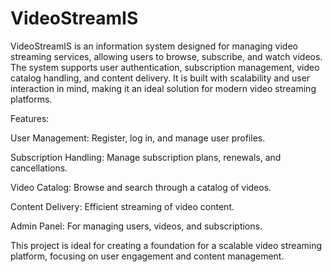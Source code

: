 # VideoStreamIS
VideoStreamIS is an information system designed for managing video streaming services, allowing users to browse, subscribe, and watch videos.
The system supports user authentication, subscription management, video catalog handling, and content delivery. It is built with scalability and user interaction in mind, making it an ideal solution for modern video streaming platforms.

Features:

User Management: Register, log in, and manage user profiles.

Subscription Handling: Manage subscription plans, renewals, and cancellations.

Video Catalog: Browse and search through a catalog of videos.

Content Delivery: Efficient streaming of video content.

Admin Panel: For managing users, videos, and subscriptions.

This project is ideal for creating a foundation for a scalable video streaming platform, focusing on user engagement and content management.
